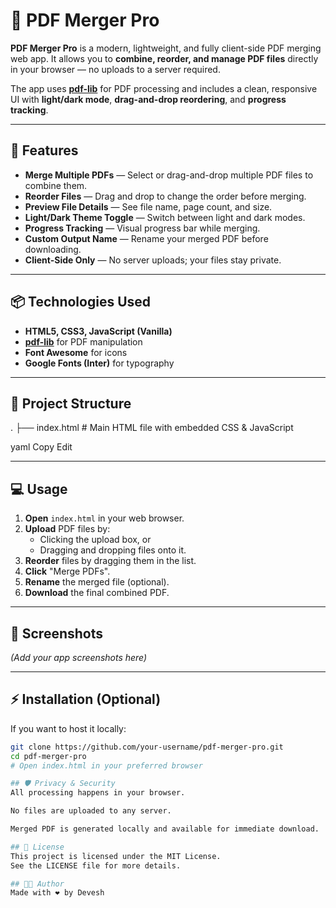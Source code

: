 # 📄 PDF Merger Pro

**PDF Merger Pro** is a modern, lightweight, and fully client-side PDF merging web app. It allows you to **combine, reorder, and manage PDF files** directly in your browser — no uploads to a server required.  

The app uses **[pdf-lib](https://github.com/Hopding/pdf-lib)** for PDF processing and includes a clean, responsive UI with **light/dark mode**, **drag-and-drop reordering**, and **progress tracking**.

---

## 🚀 Features

- **Merge Multiple PDFs** — Select or drag-and-drop multiple PDF files to combine them.
- **Reorder Files** — Drag and drop to change the order before merging.
- **Preview File Details** — See file name, page count, and size.
- **Light/Dark Theme Toggle** — Switch between light and dark modes.
- **Progress Tracking** — Visual progress bar while merging.
- **Custom Output Name** — Rename your merged PDF before downloading.
- **Client-Side Only** — No server uploads; your files stay private.

---

## 📦 Technologies Used

- **HTML5, CSS3, JavaScript (Vanilla)**
- **[pdf-lib](https://github.com/Hopding/pdf-lib)** for PDF manipulation
- **Font Awesome** for icons
- **Google Fonts (Inter)** for typography

---

## 📂 Project Structure

.
├── index.html # Main HTML file with embedded CSS & JavaScript

yaml
Copy
Edit

---

## 💻 Usage

1. **Open** `index.html` in your web browser.
2. **Upload** PDF files by:
   - Clicking the upload box, or
   - Dragging and dropping files onto it.
3. **Reorder** files by dragging them in the list.
4. **Click** "Merge PDFs".
5. **Rename** the merged file (optional).
6. **Download** the final combined PDF.

---

## 📸 Screenshots

*(Add your app screenshots here)*

---

## ⚡ Installation (Optional)

If you want to host it locally:

```bash
git clone https://github.com/your-username/pdf-merger-pro.git
cd pdf-merger-pro
# Open index.html in your preferred browser

## 🛡️ Privacy & Security
All processing happens in your browser.

No files are uploaded to any server.

Merged PDF is generated locally and available for immediate download.

## 📜 License
This project is licensed under the MIT License.
See the LICENSE file for more details.

## 👨‍💻 Author
Made with ❤️ by Devesh
